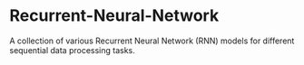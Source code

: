 # Recurrent-Neural-Network
A collection of various Recurrent Neural Network (RNN) models for different sequential data processing tasks.
